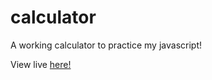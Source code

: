 # calculator

A working calculator to practice my javascript!

View live <a href="https://etchmon.github.io/calculator/">here!</a>
